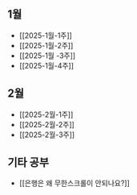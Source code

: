 
## 1월

- [[2025-1월-1주]]
- [[2025-1월-2주]]
- [[2025-1월 -3주]]
- [[2025-1월-4주]]


## 2월

- [[2025-2월-1주]]
- [[2025-2월-2주]]
- [[2025-2월-3주]]


## 기타 공부 

- [[은행은 왜 무한스크롤이 안되나요?]]